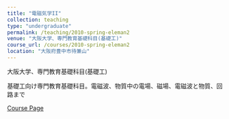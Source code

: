 ```yaml
---
title: "電磁気学II"
collection: teaching
type: "undergraduate"
permalink: /teaching/2010-spring-eleman2
venue: "大阪大学、専門教育基礎科目(基礎工)"
course_url: /courses/2010-spring-eleman2
location: "大阪府豊中市待兼山"
---
```


大阪大学、専門教育基礎科目(基礎工)

基礎工向け専門教育基礎科目。電磁波、物質中の電場、磁場、電磁波と物質、回路まで


<a href='https://stsykw.github.io/courses/2010-spring-eleman2'>Course Page</a>
